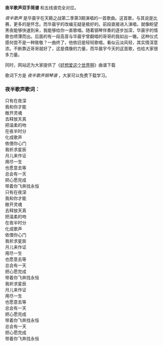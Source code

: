 

**夜半歌声双手简谱** 和五线谱完全对应。

_夜半歌声_
是华晨宇在天籁之战第二季第3期演唱的一首歌曲。这首歌，与其说是比赛，更多的是怀念。而华晨宇的改编无疑是极好的。前段直接进入演唱，就像盼望黑夜能够快速到来，我能够给你一直歌唱。随着钢琴伴奏的逐步加深，华晨宇的情歌也喷薄而出。后面的有一段高音与华晨宇曾翻唱的哥哥的我如出一辙。这种仪式感何尝不是一种致敬？一曲终了，他依旧是轻轻歌唱，看似云淡风轻，其实情深意浓。不断靠近哥哥就好了，这是偶像的力量，而华晨宇今天的这首歌，也给大家很多力量。

同时，网站还为大家提供了《[好想爱这个世界啊](Music-11030-好想爱这个世界啊-华晨宇新歌温暖助力抑郁症患者.html
"好想爱这个世界啊")》曲谱下载

歌词下方是 _夜半歌声钢琴谱_ ，大家可以免费下载学习。

### 夜半歌声歌词：

只有在夜深  
我和你才能  
敞开灵魂  
去释放天真  
把温柔的吻  
在夜半时分  
化成歌声  
依偎你心门  
我祈求星辰  
月儿来作证  
用尽一生  
也愿意去等  
总会有一天  
把心愿完成  
带着你飞奔找永恒  
只有在夜深  
我和你才能  
敞开灵魂  
去释放天真  
把温柔的吻  
在夜半时分  
化成歌声  
依偎你心门  
我祈求星辰  
月儿来作证  
用尽一生  
也愿意去等  
总会有一天  
把心愿完成  
带着你飞奔找永恒  
我祈求星辰  
月儿来作证  
用尽一生  
也愿意去等  
总会有一天  
把心愿完成  
带着你飞奔找永恒  
总会有一天  
把心愿完成  
带着你飞奔找永恒

